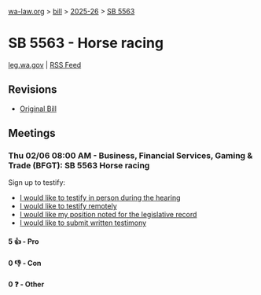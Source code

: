 [wa-law.org](/) > [bill](/bill/) > [2025-26](/bill/2025-26/) > [SB 5563](/bill/2025-26/sb/5563/)

# SB 5563 - Horse racing
[leg.wa.gov](https://app.leg.wa.gov/billsummary?BillNumber=5563&Year=2025&Initiative=false) | [RSS Feed](./rss.xml)

## Revisions
* [Original Bill](1/)

## Meetings
### Thu 02/06 08:00 AM - Business, Financial Services, Gaming & Trade (BFGT): SB 5563 Horse racing
Sign up to testify:
* [I would like to testify in person during the hearing](https://app.leg.wa.gov/csi/Testifier/Add?chamber=House&mId=32664&aId=163063&caId=25514&tId=1)
* [I would like to testify remotely](https://app.leg.wa.gov/csi/Testifier/Add?chamber=House&mId=32664&aId=163063&caId=25514&tId=2)
* [I would like my position noted for the legislative record](https://app.leg.wa.gov/csi/Testifier/Add?chamber=House&mId=32664&aId=163063&caId=25514&tId=3)
* [I would like to submit written testimony](https://app.leg.wa.gov/csi/Testifier/Add?chamber=House&mId=32664&aId=163063&caId=25514&tId=4)

#### 5 👍 - Pro

#### 0 👎 - Con

#### 0 ❓ - Other
